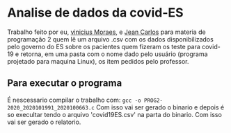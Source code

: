 # Analise de dados da covid-ES
Trabalho feito por eu, [vinicius Moraes](https://github.com/ViniciusMdJ), e [Jean Carlos](https://github.com/caje-vi) para materia de programação 2 quem lê um arquivo .csv com os dados disponibilizados pelo governo do ES sobre os pacientes quem fizeram os teste para covid-19 e retorna, em uma pasta com o nome dado pelo usuário (programa projetado para maquina Linux), os item pedidos pelo professor.

## Para executar o programa
É nescessario compilar o trabalho com:
```gcc -o PROG2-2020_2020101991_2020100663.c```
Com isso vai ser gerado o binario e depois é so execultar tendo o arquivo 'covid19ES.csv' na parta do binario. Com isso vai ser gerado o relatorio.